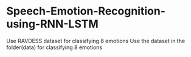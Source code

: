 # Speech-Emotion-Recognition-using-RNN-LSTM
Use RAVDESS dataset for classifying 8 emotions 
Use the dataset in the folder(data) for classifying 8 emotions

